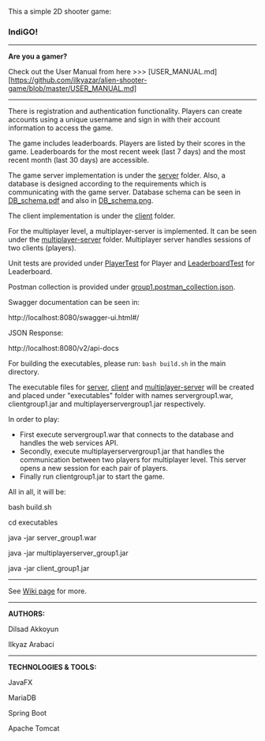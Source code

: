 This a simple 2D shooter game:

### IndiGO!

-------------------------------------------------
**Are you a gamer?**

Check out the User Manual from here >>> [USER_MANUAL.md][https://github.com/ilkyazar/alien-shooter-game/blob/master/USER_MANUAL.md]

--------------------------------------------------
There is registration and authentication functionality. Players can create accounts
using a unique username and sign in with their account information to access the game.

The game includes leaderboards. Players are listed by their scores in the game. Leaderboards for the most recent week (last 7 days) and the most recent month (last 30 days) are accessible. 

The game server implementation is under the [server](https://github.com/ilkyazar/alien-shooter-game/tree/master/server) folder. Also, a database is designed according to the requirements which is communicating with the game server. Database schema can be seen in [DB_schema.pdf](https://github.com/ilkyazar/alien-shooter-game/blob/master/server/DB_schema.pdf) and also in [DB_schema.png](https://github.com/ilkyazar/alien-shooter-game/blob/master/server/DB_schema.png).

The client implementation is under the [client](https://github.com/ilkyazar/alien-shooter-game/tree/master/client) folder.

For the multiplayer level, a multiplayer-server is implemented. It can be seen under the [multiplayer-server](https://github.com/ilkyazar/alien-shooter-game/tree/master/multiplayer-server) folder. Multiplayer server handles sessions of two clients (players).

Unit tests are provided under [PlayerTest](https://github.com/ilkyazar/alien-shooter-game/tree/master/server/src/test/java/com/example/playerTest) for Player and [LeaderboardTest](https://github.com/ilkyazar/alien-shooter-game/tree/master/server/src/test/java/com/example/leaderboardTest) for Leaderboard. 

Postman collection is provided under [group1.postman_collection.json](https://github.com/ilkyazar/alien-shooter-game/tree/master/server/group1.postman_collection.json).

Swagger documentation can be seen in:

http://localhost:8080/swagger-ui.html#/

JSON Response:

http://localhost:8080/v2/api-docs



For building the executables, please run: `bash build.sh` in the main directory.

The executable files for [server](https://github.com/ilkyazar/alien-shooter-game/blob/master/executables/server_group1.war), [client](https://github.com/ilkyazar/alien-shooter-game/blob/master/executables/client_group1.jar) and [multiplayer-server](https://github.com/ilkyazar/alien-shooter-game/blob/master/executables/multiplayerserver_group1.jar) will be created and placed under "executables" folder with names servergroup1.war, clientgroup1.jar and multiplayerservergroup1.jar respectively.


In order to play:
* First execute servergroup1.war that connects to the database and handles the web services API.
* Secondly, execute multiplayerservergroup1.jar that handles the communication between two players for multiplayer level. This server opens a new session for each pair of players.
* Finally run clientgroup1.jar to start the game. 


All in all, it will be:

bash build.sh

cd executables

java -jar server_group1.war

java -jar multiplayerserver_group1.jar

java -jar client_group1.jar

---------------------------------------

See [Wiki page][https://github.com/ilkyazar/alien-shooter-game/wiki/Term+Project+-+Group+1] for more.

---------------------------------------

**AUTHORS:**

Dilsad Akkoyun

Ilkyaz Arabaci

---------------------------------------

**TECHNOLOGIES & TOOLS:**

JavaFX

MariaDB

Spring Boot

Apache Tomcat

[https://github.com/ilkyazar/alien-shooter-game/wiki/Term+Project+-+Group+1]: http://144.122.71.144:8080/ilkyaz.arabaci/group1/wiki/Term+Project+-+Group+1

[https://github.com/ilkyazar/alien-shooter-game/USER_MANUAL.md]: https://github.com/ilkyazar/alien-shooter-game/blob/master/USER_MANUAL.md
